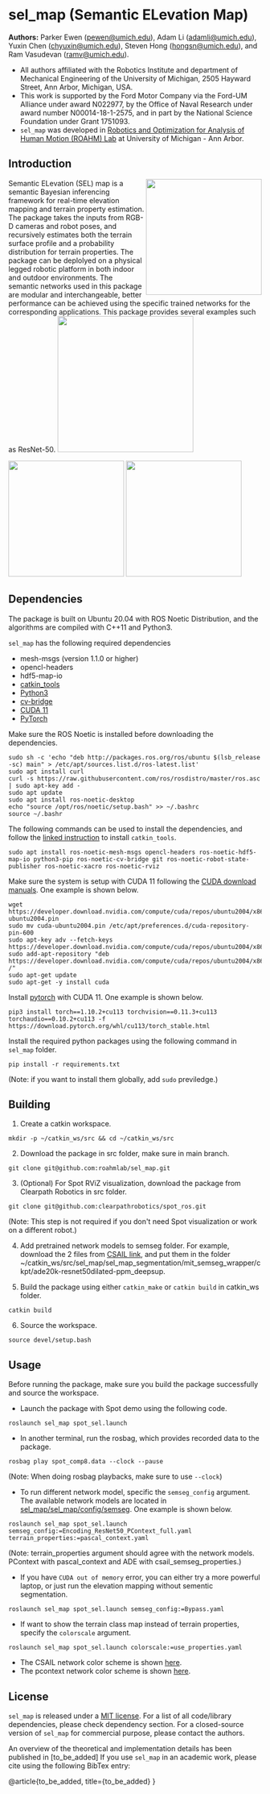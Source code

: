# sel_map (Semantic ELevation Map)
**Authors:** Parker Ewen (pewen@umich.edu), Adam Li (adamli@umich.edu), Yuxin Chen (chyuxin@umich.edu), Steven Hong (hongsn@umich.edu), and Ram Vasudevan (ramv@umich.edu). 

- All authors affiliated with the Robotics Institute and department of Mechanical Engineering of the University of Michigan, 2505 Hayward Street, Ann Arbor, Michigan, USA.
- This work is supported by the Ford Motor Company via the Ford-UM Alliance under award N022977, by the Office of Naval Research under award number N00014-18-1-2575, and in part by the National Science Foundation under Grant 1751093.
- `sel_map` was developed in [Robotics and Optimization for Analysis of Human Motion (ROAHM) Lab](http://www.roahmlab.com/) at University of Michigan - Ann Arbor.

## Introduction
<img align="right" height="230" src="/figures/main.png"/>
Semantic ELevation (SEL) map is a semantic Bayesian inferencing framework for real-time elevation mapping and terrain property estimation. The package takes the inputs from RGB-D cameras and robot poses, and recursively estimates both the terrain surface profile and a probability distribution for terrain properties. The package can be deplolyed on a physical legged robotic platform in both indoor and outdoor environments. The semantic networks used in this package are modular and interchangeable, better performance can be achieved using the specific trained networks for the corresponding applications. This package provides several examples such as ResNet-50.


<img height="270" src="/figures/flow_diagram.png"/>

<img height="230" src="/figures/terrain_class.png"/> <img height="230" src="/figures/terrain_property.png"/>

## Dependencies
The package is built on Ubuntu 20.04 with ROS Noetic Distribution, and the algorithms are compiled with C++11 and Python3.

`sel_map` has the following required dependencies
* mesh-msgs (version 1.1.0 or higher)
* opencl-headers
* hdf5-map-io
* [catkin_tools](https://catkin-tools.readthedocs.io/en/latest/index.html)
* [Python3](https://www.python.org/download/releases/3.0/)
* [cv-bridge](http://wiki.ros.org/cv_bridge)
* [CUDA 11](https://developer.nvidia.com/cuda-toolkit)
* [PyTorch](https://pytorch.org)

Make sure the ROS Noetic is installed before downloading the dependencies.
```
sudo sh -c 'echo "deb http://packages.ros.org/ros/ubuntu $(lsb_release -sc) main" > /etc/apt/sources.list.d/ros-latest.list'
sudo apt install curl
curl -s https://raw.githubusercontent.com/ros/rosdistro/master/ros.asc | sudo apt-key add -
sudo apt update
sudo apt install ros-noetic-desktop
echo "source /opt/ros/noetic/setup.bash" >> ~/.bashrc
source ~/.bashr
```

The following commands can be used to install the dependencies, and follow the [linked instruction](https://catkin-tools.readthedocs.io/en/latest/installing.html) to install `catkin_tools`.
```
sudo apt install ros-noetic-mesh-msgs opencl-headers ros-noetic-hdf5-map-io python3-pip ros-noetic-cv-bridge git ros-noetic-robot-state-publisher ros-noetic-xacro ros-noetic-rviz
```

Make sure the system is setup with CUDA 11 following the [CUDA download manuals](https://developer.nvidia.com/cuda-downloads). One example is shown below.
```
wget https://developer.download.nvidia.com/compute/cuda/repos/ubuntu2004/x86_64/cuda-ubuntu2004.pin
sudo mv cuda-ubuntu2004.pin /etc/apt/preferences.d/cuda-repository-pin-600
sudo apt-key adv --fetch-keys https://developer.download.nvidia.com/compute/cuda/repos/ubuntu2004/x86_64/7fa2af80.pub
sudo add-apt-repository "deb https://developer.download.nvidia.com/compute/cuda/repos/ubuntu2004/x86_64/ /"
sudo apt-get update
sudo apt-get -y install cuda
```

Install [pytorch](https://pytorch.org) with CUDA 11. One example is shown below.
```
pip3 install torch==1.10.2+cu113 torchvision==0.11.3+cu113 torchaudio==0.10.2+cu113 -f https://download.pytorch.org/whl/cu113/torch_stable.html
```

Install the required python packages using the following command in `sel_map` folder.
```
pip install -r requirements.txt
```
(Note: if you want to install them globally, add `sudo` previledge.)

## Building

1. Create a catkin workspace.
```
mkdir -p ~/catkin_ws/src && cd ~/catkin_ws/src
```

2. Download the package in src folder, make sure in main branch.
```
git clone git@github.com:roahmlab/sel_map.git
```

3. (Optional) For Spot RViZ visualization, download the package from Clearpath Robotics in src folder.
```
git clone git@github.com:clearpathrobotics/spot_ros.git
```
(Note: This step is not required if you don't need Spot visualization or work on a different robot.)

4. Add pretrained network models to semseg folder.
For example, download the 2 files from [CSAIL link](http://sceneparsing.csail.mit.edu/model/pytorch/ade20k-resnet50dilated-ppm_deepsup/), and put them in the folder ~/catkin_ws/src/sel_map/sel_map_segmentation/mit_semseg_wrapper/ckpt/ade20k-resnet50dilated-ppm_deepsup.

5. Build the package using either `catkin_make` or `catkin build` in catkin_ws folder.
```
catkin build
```

6. Source the workspace.
```
source devel/setup.bash
```


## Usage
Before running the package, make sure you build the package successfully and source the workspace.

- Launch the package with Spot demo using the following code.
```
roslaunch sel_map spot_sel.launch
```

- In another terminal, run the rosbag, which provides recorded data to the package.
```
rosbag play spot_comp8.data --clock --pause
```
(Note: When doing rosbag playbacks, make sure to use `--clock`)

- To run different network model, specific the `semseg_config` argument. The available network models are located in [sel_map/sel_map/config/semseg](https://github.com/roahmlab/sel_map/tree/main/sel_map/config/semseg). One example is shown below.
```
roslaunch sel_map spot_sel.launch semseg_config:=Encoding_ResNet50_PContext_full.yaml terrain_properties:=pascal_context.yaml
```
(Note: terrain_properties argument should agree with the network models. PContext with pascal_context and ADE with csail_semseg_properties.)

- If you have `CUDA out of memory` error, you can either try a more powerful laptop, or just run the elevation mapping without sementic segmentation.
```
roslaunch sel_map spot_sel.launch semseg_config:=Bypass.yaml
```

- If want to show the terrain class map instead of terrain properties, specify the `colorscale` argument.
```
roslaunch sel_map spot_sel.launch colorscale:=use_properties.yaml
```
- The CSAIL network color scheme is shown [here](https://docs.google.com/spreadsheets/d/1se8YEtb2detS7OuPE86fXGyD269pMycAWe2mtKUj2W8/edit#gid=0).
- The pcontext network color scheme is shown [here](https://docs.google.com/spreadsheets/d/1a-73_0Xi4L3U7m5KLqtBJww-4YzNyWlXWooiONRWW98/edit#gid=1446720304).

## License

`sel_map` is released under a [MIT license](https://github.com/roahmlab/sel_map/blob/main/LICENSE). For a list of all code/library dependencies, please check dependency section. For a closed-source version of `sel_map` for commercial purpose, please contact the authors.

An overview of the theoretical and implementation details has been published in [to_be_added] If you use `sel_map` in an academic work, please cite using the following BibTex entry:

  @article{to_be_added,
          title={to_be_added}
  }


